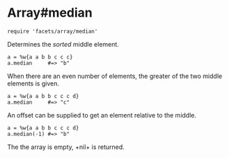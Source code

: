 # Array#median

    require 'facets/array/median'

Determines the _sorted_ middle element.

    a = %w{a a b b c c c}
    a.median     #=> "b"

When there are an even number of elements, the greater
of the two middle elements is given.

    a = %w{a a b b c c c d}
    a.median     #=> "c"

An offset can be supplied to get an element relative
to the middle.

    a = %w{a a b b c c c d}
    a.median(-1) #=> "b"

The the array is empty, +nil+ is returned.

